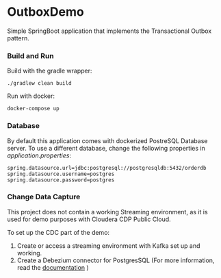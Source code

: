 # OutboxDemo

Simple SpringBoot application that implements the Transactional Outbox pattern.


### Build and Run
Build with the gradle wrapper:

    ./gradlew clean build
    
Run with docker:

    docker-compose up
    
    
### Database

By default this application comes with dockerized PostreSQL Database server. To use a different database, change the following properties in _application.properties_:

    spring.datasource.url=jdbc:postgresql://postgresqldb:5432/orderdb
    spring.datasource.username=postgres
    spring.datasource.password=postgres
    
    
### Change Data Capture
    
This project does not contain a working Streaming environment, as it is used for demo purposes with Cloudera CDP Public Cloud.

To set up the CDC part of the demo:
1. Create or access a streaming environment with Kafka set up and working.
2. Create a Debezium connector for PostgresSQL (For more information, read the [documentation](https://debezium.io/documentation/reference/stable/connectors/postgresql.html) )
